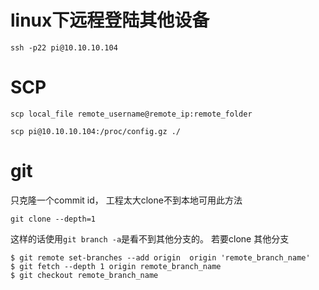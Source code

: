 
# linux下远程登陆其他设备
```
ssh -p22 pi@10.10.10.104
```

# SCP
```
scp local_file remote_username@remote_ip:remote_folder

scp pi@10.10.10.104:/proc/config.gz ./
```

# git
只克隆一个commit id， 工程太大clone不到本地可用此方法
```
git clone --depth=1
```
这样的话使用`git branch -a`是看不到其他分支的。
若要clone 其他分支
```
$ git remote set-branches --add origin  origin 'remote_branch_name'
$ git fetch --depth 1 origin remote_branch_name
$ git checkout remote_branch_name
```